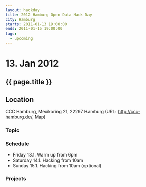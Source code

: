 ```yaml
---
layout: hackday
title: 2012 Hamburg Open Data Hack Day
city: Hamburg
starts: 2011-01-13 19:00:00
ends: 2011-01-15 19:00:00
tags:
  - upcoming
---
```

# 13. Jan 2012
## {{ page.title }}

## Location
CCC Hamburg, Mexikoring 21, 22297 Hamburg (URL: http://ccc-hamburg.de/, [Map](http://maps.google.de/maps?q=Mexikoring+21,+22297+Hamburg&hl=de&sll=53.624281,10.025368&sspn=0.11484,0.220757&vpsrc=0&hnear=Mexikoring+21,+Winterhude+22297+Hamburg&t=m&z=16))

### Topic


### Schedule
- Friday 13.1. Warm up from 6pm
- Saturday 14.1. Hacking from 10am
- Sunday 15.1. Hacking from 10am (optional) 

### Projects
